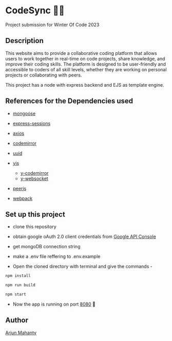 # CodeSync :technologist:
Project submission for Winter Of Code 2023

## Description
This website aims to provide a collaborative coding platform that allows users to work together in real-time on code projects, share knowledge, and improve their coding skills. The platform is designed to be user-friendly and accessible to coders of all skill levels, whether they are working on personal projects or collaborating with peers.

This project has a node with express backend and EJS as template engine.

## References for the Dependencies used

- [mongoose](https://mongoosejs.com/docs/guide.html)

- [express-sessions](https://github.com/expressjs/session)

- [axios](https://axios-http.com/docs/intro)

- [codemirror](https://codemirror.net/docs/)

- [uuid](https://github.com/uuidjs/uuid)

- [yjs](https://github.com/yjs/yjs)
    - [y-codemirror](https://github.com/yjs/y-codemirror)
    - [y-websocket](https://github.com/yjs/y-websocket)

- [peerjs](https://peerjs.com/docs/#api)

- [webpack](https://webpack.js.org/concepts/)

## Set up this project

- clone this repository

- obtain google oAuth 2.0 client credentials from [Google API Console](https://console.developers.google.com/)

- get mongoDB connection string

- make a .env file reffering to .env.example

- Open the cloned directory with terminal and give the commands -

```bash
npm install
```
```bash
npm run build
```
```bash
npm start
```
- Now the app is running on port [8080](http://localhost:8080/) :rocket:


## Author
[Arjun Mahanty](https://github.com/ArjunMahanty)
